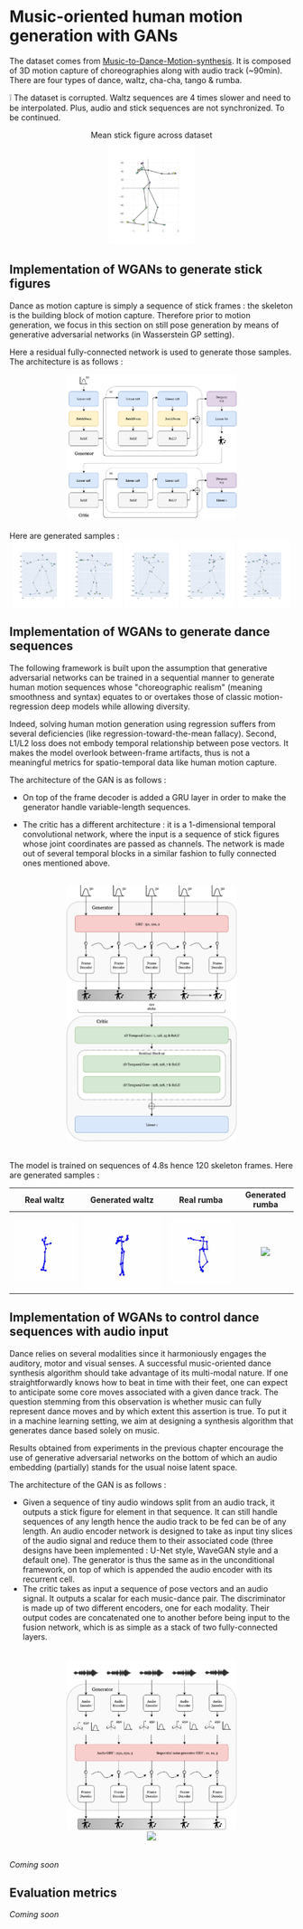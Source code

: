 # Music-oriented human motion generation with GANs

The dataset comes from [Music-to-Dance-Motion-synthesis](https://github.com/Music-to-dance-motion-synthesis/dataset). It is composed of 3D motion capture of choreographies along with audio track (~90min). There are four types of dance, waltz, cha-cha, tango & rumba.

:grey_exclamation: The dataset is corrupted. Waltz sequences are 4 times slower and need to be interpolated. Plus, audio and stick sequences are not synchronized. To be continued.

<div style="text-align:center">
  <figcaption>Mean stick figure across dataset</figcaption>
  <img src="./images/mean.png" alt="Mean figure" width="30%">
</div>


## Implementation of WGANs to generate stick figures

Dance as motion capture is simply a sequence of stick frames : the skeleton is the building block of motion capture. Therefore prior to motion generation, we focus in this section on still pose generation by means of generative adversarial networks (in Wasserstein GP setting).

Here a residual fully-connected network is used to generate those samples. The architecture is as follows :


<div style="text-align:center">
  <img src="./images/phase1/stickgen.png" width="60%">
</div>
<br>
Here are generated samples :
<div style="text-align:center">
<img src="./images/phase1/e35s1.png" width="19%">
<img src="./images/phase1/e35s2.png" width="19%">
<img src="./images/phase1/e35s3.png" width="19%">
<img src="./images/phase1/e35s4.png" width="19%">
<img src="./images/phase1/e35s5.png" width="19%">
</div>


## Implementation of WGANs to generate dance sequences

The following framework is built upon the assumption that generative adversarial networks can be trained in a sequential manner to generate human motion sequences whose "choreographic realism" (meaning smoothness and syntax) equates to or overtakes those of classic motion-regression deep models while allowing diversity.

Indeed, solving human motion generation using regression suffers from several deficiencies (like regression-toward-the-mean fallacy).  Second, L1/L2 loss does not embody temporal relationship between pose vectors. It makes the model overlook between-frame artifacts, thus is not a meaningful metrics for spatio-temporal data like human motion capture.

The architecture of the GAN is as follows :
- On top of the frame decoder is added a GRU layer in order to make the generator handle variable-length sequences.

- The critic has a different architecture : it is a 1-dimensional temporal convolutional network, where the input is a sequence of stick figures whose joint coordinates are passed as channels. The network is made out of several temporal blocks in a similar fashion to fully connected ones mentioned above.

<br>
<div style="text-align:center">
  <img src="./images/phase2/seqgen.png" width="60%">
</div>
<br>

The model is trained on sequences of 4.8s hence 120 skeleton frames. Here are generated samples :

| Real waltz | Generated waltz | Real rumba | Generated rumba |
|:-------------------------:|:-------------------------:|:-------------------------:|:-------------------------:|
![](images/phase2/real_waltz.gif) | ![](images/phase2/fake_waltz.gif) | ![](images/phase2/real_rumba.gif) | ![](images/phase2/fake_rumba.gif) |

## Implementation of WGANs to control dance sequences with audio input

Dance relies on several modalities since it harmoniously engages the auditory, motor and visual senses. A successful music-oriented dance synthesis algorithm should take advantage of its multi-modal nature.
If one straightforwardly knows how to beat in time with their feet, one can expect to anticipate some core moves associated with a given dance track. The question stemming from this observation is whether music can fully represent dance moves and by which extent this assertion is true. To put it in a machine learning setting, we aim at designing a synthesis algorithm that generates dance based solely on music.

Results obtained from experiments in the previous chapter encourage the use of generative adversarial networks on the bottom of which an audio embedding (partially) stands for the usual noise latent space.

The architecture of the GAN is as follows :
- Given a sequence of tiny audio windows split from an audio track, it outputs a stick figure for element in that sequence. It can still handle sequences of any length hence the audio track to be fed can be of any length. An audio encoder network is designed to take as input tiny slices of the audio signal and reduce them to their associated code (three designs have been implemented : U-Net style, WaveGAN style and a default one). The generator is thus the same as in the unconditional framework, on top of which is appended the audio encoder with its recurrent cell.
- The critic takes as input a sequence of pose vectors and an audio signal. It outputs a scalar for each music-dance pair. The discriminator is made up of two different encoders, one for each modality. Their output codes are concatenated one to another before being input to the fusion network, which is as simple as a stack of two fully-connected layers.

<br>
<div style="text-align:center">
  <img src="./images/phase3/generator.png" width="60%">
</div>
<div style="text-align:center">
  <img src="./images/phase3/critic.png" width="80%">
</div>
<br>

*Coming soon*

## Evaluation metrics

*Coming soon*
